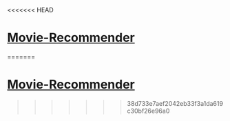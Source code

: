 <<<<<<< HEAD
# [Movie-Recommender](https://movi-recommender.herokuapp.com/)
=======
# [Movie-Recommender](https://movi-recommender.herokuapp.com/)
>>>>>>> 38d733e7aef2042eb33f3a1da619c30bf26e96a0
